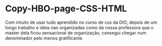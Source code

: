 # Copy-HBO-page-CSS-HTML

Com intuito de usar tudo aprendido no curso de css da DIO, depois de um longo trabalho e ideia nao organizadas como da nossa professora que o master dela ficou sensacional de organização, consegui chegar num denominador pelo menos gratificante.
